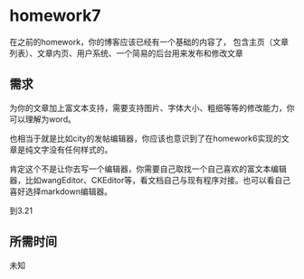 # homework7

在之前的homework，你的博客应该已经有一个基础的内容了，
包含主页（文章列表）、文章内页、用户系统、一个简易的后台用来发布和修改文章

## 需求
为你的文章加上富文本支持，需要支持图片、字体大小、粗细等等的修改能力，你可以理解为word。

也相当于就是比如city的发帖编辑器，你应该也意识到了在homework6实现的文章是纯文字没有任何样式的。

肯定这个不是让你去写一个编辑器，你需要自己取找一个自己喜欢的富文本编辑器，比如wangEditor、CKEditor等，看文档自己与现有程序对接。也可以看自己喜好选择markdown编辑器。

到3.21

## 所需时间
未知
